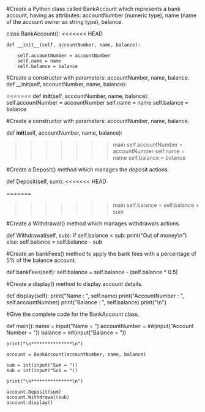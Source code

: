#Create a Python class called BankAccount which represents a bank account, having as attributes: accountNumber (numeric type), name (name of the account owner as string type), balance.

class BankAccount():
<<<<<<< HEAD

    def __init__(self, accountNumber, name, balance):

        self.accountNumber = accountNumber
        self.name = name
        self.balance = balance

#Create a constructor with parameters: accountNumber, name, balance.
def \_\_init(self, accountNumber, name, balance):

=======
    def __init__(self, accountNumber, name, balance):
    self.accountNumber = accountNumber
    self.name = name
    self.balance = balance

#Create a constructor with parameters: accountNumber, name, balance.

def __init__(self, accountNumber, name, balance):
>>>>>>> main
    self.accountNumber = accountNumber
    self.name = name
    self.balance = balance

#Create a Deposit() method which manages the deposit actions.

def Deposit(self, sum):
<<<<<<< HEAD

=======
>>>>>>> main
    self.balance = self.balance + sum

#Create a Withdrawal() method which manages withdrawals actions.

def Withdrawal(self, sub):
    if self.balance < sub:
        print("Out of money\n")
    else:
        self.balance = self.balance - sub

#Create an bankFees() method to apply the bank fees with a percentage of 5% of the balance account.

def bankFees(self):
    self.balance = self.balance - (self.balance \* 0.5)

#Create a display() method to display account details.

def display(self):
    print("Name : ", self.name)
    print("AccountNumber : ", self.accountNumber)
    print("Balance : ", self.balance)
    print("\n")

#Give the complete code for the BankAccount class.

def main():
    name = input("Name = ")
    accountNumber = int(input("Account Number = "))
    balance = int(input("Balance = "))

    print("\n***************\n")

    account = BankAccount(accountNumber, name, balance)

    sum = int(input("Sum = "))
    sub = int(input("Sub = "))

    print("\n***************\n")

    account.Deposit(sum)
    account.Withdrawal(sub)
    account.display()
